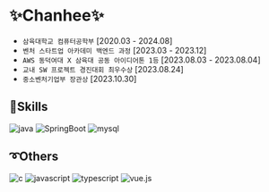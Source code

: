 # ✨Chanhee✨

- `삼육대학교 컴퓨터공학부` [2020.03 - 2024.08]
- `벤처 스타트업 아카데미 백엔드 과정` [2023.03 - 2023.12]
- `AWS 동덕여대 X 삼육대 공동 아이디어톤 1등` [2023.08.03 - 2023.08.04]
- `교내 SW 프로젝트 경진대회 최우수상` [2023.08.24]
- `중소벤처기업부 장관상` [2023.10.30]

## 🌱Skills
![java](https://img.shields.io/badge/Java-ED8B00?style=for-the-badge&logo=openjdk&logoColor=white)
![SpringBoot](https://img.shields.io/badge/Springboot-green?style=for-the-badge&logo=spring&logoColor=white)
![mysql](https://img.shields.io/badge/MySQL-00000F?style=for-the-badge&logo=mysql&logoColor=white)

## ➰Others
![c](https://img.shields.io/badge/C-00599C?style=for-the-badge&logo=c&logoColor=white)
![javascript](https://img.shields.io/badge/JavaScript-F7DF1E?style=for-the-badge&logo=JavaScript&logoColor=white)
![typescript](https://img.shields.io/badge/TypeScript-007ACC?style=for-the-badge&logo=typescript&logoColor=white)
![vue.js](https://img.shields.io/badge/Vue.js-35495E?style=for-the-badge&logo=vue.js&logoColor=4FC08D)

<!--
**chxni/chxni** is a ✨ _special_ ✨ repository because its `README.md` (this file) appears on your GitHub profile.

Here are some ideas to get you started:

- 🔭 I’m currently working on ...
- 🌱 I’m currently learning ...
- 👯 I’m looking to collaborate on ...
- 🤔 I’m looking for help with ...
- 💬 Ask me about ...
- 📫 How to reach me: ...
- 😄 Pronouns: ...
- ⚡ Fun fact: ...
-->
